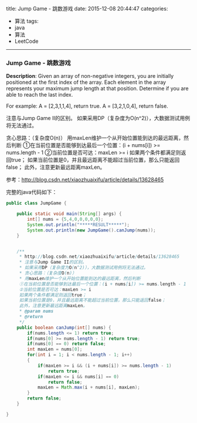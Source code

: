 



title: Jump Game - 跳数游戏
date: 2015-12-08 20:44:47
categories: 
- 算法
tags: 
- java
- 算法
- LeetCode
<!--updated: 2015-12-08 21:40:47-->
---

### Jump Game - 跳数游戏

**Description**: Given an array of non-negative integers, you are initially positioned at the first index of the array. Each element in the array represents your maximum jump length at that position. Determine if you are able to reach the last index.
 
 For example:
 A = [2,3,1,1,4], return true.
 A = [3,2,1,0,4], return false.

注意与Jump Game II的区别。
如果采用DP（复杂度为O(n^2)），大数据测试用例将无法通过。

贪心思路：（复杂度O(n)）
用maxLen维护一个从开始位置能到达的最远距离，然后判断
     ①在当前位置是否能够到达最后一个位置：(i + nums[i]) >= nums.length - 1
     ②当前位置是否可达：maxLen >= i
     如果两个条件都满足则返回true；
     如果当前位置是0，并且最远距离不能超过当前位置，那么只能返回false；
     此外，注意更新最远距离maxLen。
     
参考：http://blog.csdn.net/xiaozhuaixifu/article/details/13628465

完整的java代码如下：

```java
public class JumpGame {

    public static void main(String[] args) {
        int[] nums = {5,4,0,0,0,0,0};
        System.out.println("*****RESULT*****");
        System.out.println(new JumpGame().canJump(nums));
    }


    /**
     * http://blog.csdn.net/xiaozhuaixifu/article/details/13628465
     * 注意与Jump Game II的区别。
     * 如果采用DP（复杂度为O(n^2)），大数据测试用例将无法通过。
     * 贪心思路：（复杂度O(n)）
     * 用maxLen维护一个从开始位置能到达的最远距离，然后判断
     ①在当前位置是否能够到达最后一个位置：(i + nums[i]) >= nums.length - 1
     ②当前位置是否可达：maxLen >= i
     如果两个条件都满足则返回true；
     如果当前位置是0，并且最远距离不能超过当前位置，那么只能返回false；
     此外，注意更新最远距离maxLen。
     * @param nums
     * @return
     */
    public boolean canJump(int[] nums) {
        if(nums.length <= 1) return true;
        if(nums[0] >= nums.length - 1) return true;
        if(nums[0] == 0) return false;
        int maxLen = nums[0];
        for(int i = 1; i < nums.length - 1; i++)
        {
            if(maxLen >= i && (i + nums[i]) >= nums.length - 1)
                return true;
            if(maxLen <= i && nums[i] == 0)
                return false;
            maxLen = Math.max(i + nums[i], maxLen);
        }
        return false;
    }

}
```
